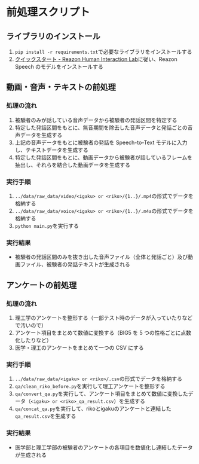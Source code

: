 # 前処理スクリプト

## ライブラリのインストール

1. `pip install -r requirements.txt`で必要なライブラリをインストールする
2. [クイックスタート - Reazon Human Interaction Lab](https://research.reazon.jp/projects/ReazonSpeech/quickstart.html)に従い、Reazon Speech のモデルをインストールする

## 動画・音声・テキストの前処理

### 処理の流れ

1. 被験者のみが話している音声データから被験者の発話区間を特定する
2. 特定した発話区間をもとに、無音期間を除去した音声データと発話ごとの音声データを生成する
3. 上記の音声データをもとに被験者の発話を Speech-to-Text モデルに入力し、テキストデータを生成する
4. 特定した発話区間をもとに、動画データから被験者が話しているフレームを抽出し、それらを結合した動画データを生成する

### 実行手順

1. `../data/raw_data/video/<igaku> or <riko>/{1..}/.mp4`の形式でデータを格納する
2. `../data/raw_data/voice/<igaku> or <riko>/{1..}/.m4a`の形式でデータを格納する
3. `python main.py`を実行する

### 実行結果

- 被験者の発話区間のみを抜き出した音声ファイル（全体と発話ごと）及び動画ファイル、被験者の発話テキストが生成される

## アンケートの前処理

### 処理の流れ

1. 理工学のアンケートを整形する（一部テスト時のデータが入っていたりなどで汚いので）
2. アンケート項目をまとめて数値に変換する（BIG5 を 5 つの性格ごとに点数化したりなど）
3. 医学・理工のアンケートをまとめて一つの CSV にする

### 実行手順

1. `../data/raw_data/<igaku> or <riko>/.csv`の形式でデータを格納する
2. `qa/clean_riko_before.py`を実行して理工アンケートを整形する
3. `qa/convert_qa.py`を実行して、アンケート項目をまとめて数値に変換したデータ（`<igaku> or <riko>_qa_result.csv`）を生成する
4. `qa/concat_qa.py`を実行して、rikoとigakuのアンケートと連結した`qa_result.csv`を生成する

### 実行結果

- 医学部と理工学部の被験者のアンケートの各項目を数値化し連結したデータが生成される